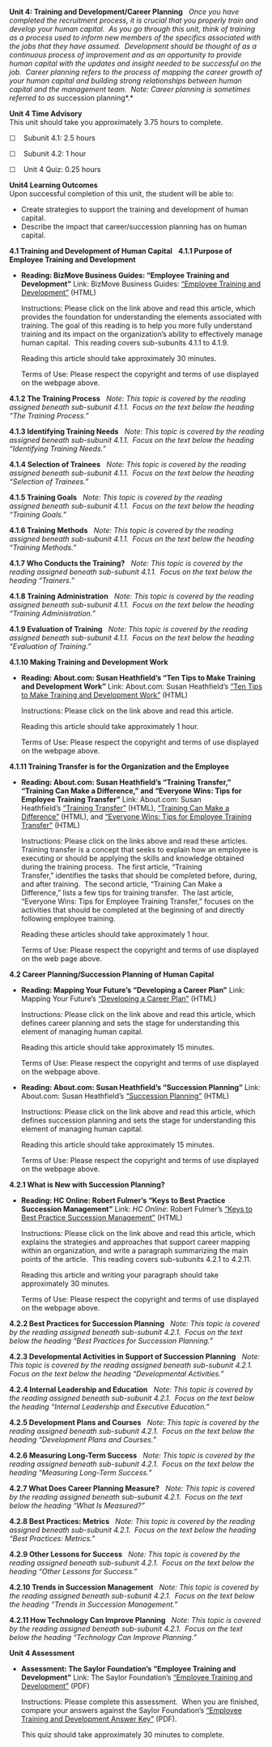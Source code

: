**Unit 4: Training and Development/Career Planning** <span
id="4"></span> 
*Once you have completed the recruitment process, it is crucial that you
properly train and develop your human capital.  As you go through this
unit, think of training as a process used to inform new members of the
specifics associated with the jobs that they have assumed.  Development
should be thought of as a continuous process of improvement and as an
opportunity to provide human capital with the updates and insight needed
to be successful on the job.  Career planning refers to the process of
mapping the career growth of your human capital and building strong
relationships between human capital and the management team.  Note:
Career planning is sometimes referred to as* succession planning*.*

**Unit 4 Time Advisory**  
This unit should take you approximately 3.75 hours to complete.  
  
 ☐    Subunit 4.1: 2.5 hours  
  
 ☐    Subunit 4.2: 1 hour  
  
 ☐    Unit 4 Quiz: 0.25 hours

**Unit4 Learning Outcomes**  
Upon successful completion of this unit, the student will be able to:
-   Create strategies to support the training and development of human
    capital.
-   Describe the impact that career/succession planning has on human
    capital.

**4.1 Training and Development of Human Capital** <span
id="4.1"></span> 
**4.1.1 Purpose of Employee Training and Development** <span
id="4.1.1"></span> 
-   **Reading: BizMove Business Guides: “Employee Training and
    Development”**
    Link: BizMove Business Guides: [“Employee Training and
    Development”](http://www.bizmove.com/personnel/m4d.htm) (HTML)  
      
     Instructions: Please click on the link above and read this article,
    which provides the foundation for understanding the elements
    associated with training. The goal of this reading is to help you
    more fully understand training and its impact on the organization’s
    ability to effectively manage human capital.  This reading covers
    sub-subunits 4.1.1 to 4.1.9.  
      
     Reading this article should take approximately 30 minutes.  
      
     Terms of Use: Please respect the copyright and terms of use
    displayed on the webpage above.

**4.1.2 The Training Process** <span id="4.1.2"></span> 
*Note: This topic is covered by the reading assigned beneath sub-subunit
4.1.1.  Focus on the text below the heading “The Training Process.”*

**4.1.3 Identifying Training Needs** <span id="4.1.3"></span> 
*Note: This topic is covered by the reading assigned beneath sub-subunit
4.1.1.  Focus on the text below the heading “Identifying Training
Needs.”*

**4.1.4 Selection of Trainees** <span id="4.1.4"></span> 
*Note: This topic is covered by the reading assigned beneath sub-subunit
4.1.1.  Focus on the text below the heading “Selection of Trainees.”*

**4.1.5 Training Goals** <span id="4.1.5"></span> 
*Note: This topic is covered by the reading assigned beneath sub-subunit
4.1.1.  Focus on the text below the heading “Training Goals.”*

**4.1.6 Training Methods** <span id="4.1.6"></span> 
*Note: This topic is covered by the reading assigned beneath sub-subunit
4.1.1.  Focus on the text below the heading “Training Methods.”*

**4.1.7 Who Conducts the Training?** <span id="4.1.7"></span> 
*Note: This topic is covered by the reading assigned beneath sub-subunit
4.1.1.  Focus on the text below the heading “Trainers.”*

**4.1.8 Training Administration** <span id="4.1.8"></span> 
*Note: This topic is covered by the reading assigned beneath sub-subunit
4.1.1.  Focus on the text below the heading “Training Administration.”*

**4.1.9 Evaluation of Training** <span id="4.1.9"></span> 
*Note: This topic is covered by the reading assigned beneath sub-subunit
4.1.1.  Focus on the text below the heading “Evaluation of Training.”*

**4.1.10 Making Training and Development Work** <span
id="4.1.10"></span> 
-   **Reading: About.com: Susan Heathfield’s “Ten Tips to Make Training
    and Development Work”**
    Link: About.com: Susan Heathfield’s [“Ten Tips to Make Training and
    Development
    Work”](http://humanresources.about.com/od/trainingtransfer/a/training_work.htm) (HTML)  
      
     Instructions: Please click on the link above and read this
    article.  
      
     Reading this article should take approximately 1 hour.  
      
     Terms of Use: Please respect the copyright and terms of use
    displayed on the webpage above.

**4.1.11 Training Transfer is for the Organization and the Employee**
<span id="4.1.11"></span> 
-   **Reading: About.com: Susan Heathfield’s “Training Transfer,”
    “Training Can Make a Difference,” and “Everyone Wins: Tips for
    Employee Training Transfer”**
    Link: About.com: Susan Heathfield’s [“Training
    Transfer”](http://humanresources.about.com/od/trainingtransfer/g/training-transfer.htm) (HTML), [“Training
    Can Make a
    Difference”](http://humanresources.about.com/od/trainingtransfer/a/trningtrasnfer.htm) (HTML),
    and [“Everyone Wins: Tips for Employee Training
    Transfer”](http://humanresources.about.com/od/trainingtransfer/a/training_post.htm) (HTML)  
      
     Instructions: Please click on the links above and read these
    articles.  Training transfer is a concept that seeks to explain how
    an employee is executing or should be applying the skills and
    knowledge obtained during the training process.  The first article,
    “Training Transfer,” identifies the tasks that should be completed
    before, during, and after training.  The second article, “Training
    Can Make a Difference,” lists a few tips for training transfer.  The
    last article, “Everyone Wins: Tips for Employee Training
    Transfer,” focuses on the activities that should be completed at the
    beginning of and directly following employee training.  
      
     Reading these articles should take approximately 1 hour.  
      
     Terms of Use: Please respect the copyright and terms of use
    displayed on the web page above.

**4.2 Career Planning/Succession Planning of Human Capital** <span
id="4.2"></span> 
-   **Reading: Mapping Your Future’s “Developing a Career Plan”**
    Link: Mapping Your Future’s [“Developing a Career
    Plan”](http://mappingyourfuture.org/planyourcareer/plan.htm) (HTML)  
      
     Instructions: Please click on the link above and read this article,
    which defines career planning and sets the stage for understanding
    this element of managing human capital.  
      
     Reading this article should take approximately 15 minutes.  
      
     Terms of Use: Please respect the copyright and terms of use
    displayed on the webpage above.

-   **Reading: About.com: Susan Heathfield’s “Succession Planning”**
    Link: About.com: Susan Heathfield’s [“Succession
    Planning”](http://humanresources.about.com/od/glossarys/g/successionplan.htm) (HTML)  
      
     Instructions: Please click on the link above and read this article,
    which defines succession planning and sets the stage for
    understanding this element of managing human capital.  
      
     Reading this article should take approximately 15 minutes.  
      
     Terms of Use: Please respect the copyright and terms of use
    displayed on the webpage above.

**4.2.1 What is New with Succession Planning?** <span
id="4.2.1"></span> 
-   **Reading: HC Online: Robert Fulmer’s “Keys to Best Practice
    Succession Management”**
    Link: *HC Online*: Robert Fulmer’s [“Keys to Best Practice
    Succession
    Management”](http://www.hcamag.com/article/keys-to-best-practice-succession-management-111005.aspx) (HTML)  
      
     Instructions: Please click on the link above and read this article,
    which explains the strategies and approaches that support career
    mapping within an organization, and write a paragraph summarizing
    the main points of the article.  This reading covers sub-subunits
    4.2.1 to 4.2.11.  
      
     Reading this article and writing your paragraph should take
    approximately 30 minutes.  
      
     Terms of Use: Please respect the copyright and terms of use
    displayed on the webpage above.

**4.2.2 Best Practices for Succession Planning** <span
id="4.2.2"></span> 
*Note: This topic is covered by the reading assigned beneath sub-subunit
4.2.1.  Focus on the text below the heading “Best Practices for
Succession Planning.”*

**4.2.3 Developmental Activities in Support of Succession Planning**
<span id="4.2.3"></span> 
*Note: This topic is covered by the reading assigned beneath sub-subunit
4.2.1.  Focus on the text below the heading “Developmental Activities.”*

**4.2.4 Internal Leadership and Education** <span id="4.2.4"></span> 
*Note: This topic is covered by the reading assigned beneath sub-subunit
4.2.1.  Focus on the text below the heading “Internal Leadership and
Executive Education.”*

**4.2.5 Development Plans and Courses** <span id="4.2.5"></span> 
*Note: This topic is covered by the reading assigned beneath sub-subunit
4.2.1.  Focus on the text below the heading “Development Plans and
Courses.”*

**4.2.6 Measuring Long-Term Success** <span id="4.2.6"></span> 
*Note: This topic is covered by the reading assigned beneath sub-subunit
4.2.1.  Focus on the text below the heading “Measuring Long-Term
Success.”*

**4.2.7 What Does Career Planning Measure?** <span id="4.2.7"></span> 
*Note: This topic is covered by the reading assigned beneath sub-subunit
4.2.1.  Focus on the text below the heading “What Is Measured?”*

**4.2.8 Best Practices: Metrics** <span id="4.2.8"></span> 
*Note: This topic is covered by the reading assigned beneath sub-subunit
4.2.1.  Focus on the text below the heading “Best Practices: Metrics.”*

**4.2.9 Other Lessons for Success** <span id="4.2.9"></span> 
*Note: This topic is covered by the reading assigned beneath sub-subunit
4.2.1.  Focus on the text below the heading “Other Lessons for
Success.”*

**4.2.10 Trends in Succession Management** <span id="4.2.10"></span> 
*Note: This topic is covered by the reading assigned beneath sub-subunit
4.2.1.  Focus on the text below the heading “Trends in Succession
Management.”*

**4.2.11 How Technology Can Improve Planning** <span
id="4.2.11"></span> 
*Note: This topic is covered by the reading assigned beneath sub-subunit
4.2.1.  Focus on the text below the heading “Technology Can Improve
Planning.”*

**Unit 4 Assessment** <span id="4.3"></span> 
-   **Assessment: The Saylor Foundation’s “Employee Training and
    Development”**
    Link: The Saylor Foundation’s [“Employee Training and
    Development”](http://www.saylor.org/site/wp-content/uploads/2011/06/BUS301-Unit-4-Employee-Training-and-Development-FINAL.pdf) (PDF)  
      
     Instructions: Please complete this assessment.  When you are
    finished, compare your answers against the Saylor
    Foundation’s [“Employee Training and Development Answer
    Key”](http://www.saylor.org/site/wp-content/uploads/2011/06/BUS301-%E2%80%93-Unit-4-Employee-Training-and-Development-Answer-Key-FINAL.pdf) (PDF).  
      
     This quiz should take approximately 30 minutes to complete.


